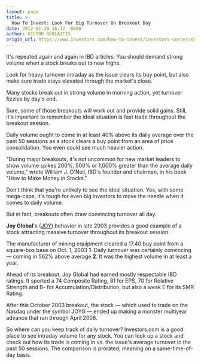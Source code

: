 ```yaml
---
layout: page
title: >-
  How To Invest: Look For Big Turnover On Breakout Day
date: 2012-01-20 16:17 -0800
author: VICTOR REKLAITIS
origin_url: https://www.investors.com/how-to-invest/investors-corner/demand-strong-volume-on-breakout
---
```





It's repeated again and again in IBD articles: You should demand strong volume when a stock breaks out to new highs.


Look for heavy turnover intraday as the issue clears its buy point, but also make sure trade stays elevated through the market's close.


Many stocks break out in strong volume in morning action, yet turnover fizzles by day's end.


Sure, some of those breakouts will work out and provide solid gains. Still, it's important to remember the ideal situation is fast trade throughout the breakout session.


Daily volume ought to come in at least 40% above its daily average over the past 50 sessions as a stock clears a buy point from an area of price consolidation. You even could see much heavier action.


"During major breakouts, it's not uncommon for new market leaders to show volume spikes 200%, 500% or 1,000% greater than the average daily volume," wrote William J. O'Neil, IBD's founder and chairman, in his book "How to Make Money in Stocks."


Don't think that you're unlikely to see the ideal situation. Yes, with some mega-caps, it's tough for even big investors to move the needle when it comes to daily volume.


But in fact, breakouts often draw convincing turnover all day.


**Joy Global**'s ([JOY](https://research.investors.com/quote.aspx?symbol=JOY)) behavior in late 2003 provides a good example of a stock attracting massive turnover throughout its breakout session.


The manufacturer of mining equipment cleared a 17.40 buy point from a square-box base on Oct. 1, 2003 **1**. Daily turnover was certainly convincing — coming in 562% above average **2**. It was the highest volume in at least a year.


Ahead of its breakout, Joy Global had earned mostly respectable IBD ratings. It sported a 74 Composite Rating, 81 for EPS, 70 for Relative Strength and B- for Accumulation/Distribution, but also a weak E for its SMR Rating.


After this October 2003 breakout, the stock — which used to trade on the Nasdaq under the symbol JOYG — ended up making a monster multiyear advance that ran through April 2006.


So where can you keep track of daily turnover? Investors.com is a good place to see intraday volume for any stock. You can look up a stock and check out how its trade is coming in vs. the issue's average turnover in the past 50 sessions. The comparison is prorated, meaning on a same-time-of-day basis.




